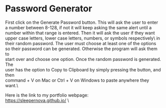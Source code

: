 # Password Generator
First click on the Generate Password button. This will ask the user to enter\
a number between 8-128, if not it will keep asking the same alert until a\
number within that range is entered. Then it will ask the user if they want\
upper case letters, lower case letters, numbers, or symbols respectively\ 
in their random password. The user must choose at least one of the options\
so their password can be generated. Otherwise the program will ask them to\
start over and choose one option. Once the random password is generated. The\
user has the option to Copy to Clipboard by simply pressing the button, and then\
command + V on Mac or Ctrl + V on Windows to paste anywhere they want.\ 

Here is the link to my portfolio webpage: \
https://sleepernova.github.io/ \

